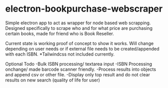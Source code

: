 # electron-bookpurchase-webscraper
Simple electron app to act as wrapper for node based web scrapping. Designed specifically to scrape who and for what price are purchasing certain books, made for friend who is Book Reseller.

Current state is working proof of concept to show it works. Will change depending on user needs or if external file needs to be created/appended with each ISBN.
*Tailwindcss not included currently.

Optional Todo
-Bulk ISBN processing/ textarea input
-ISBN Processing onchange/ made barcode scanner friendly.
-Process results into objects and append csv or other file.
-Display only top result and do not clear results on new search (quality of life for user)
